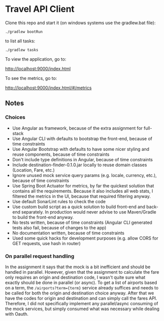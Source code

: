 Travel API Client 
=================

Clone this repo and start it (on windows systems use the gradlew.bat file):

`./gradlew bootRun`

to list all tasks:

`./gradlew tasks`

To view the application, go to:

[http://localhost:9000/index.html](http://localhost:9000/index.html)

To see the metrics, go to:

[http://localhost:9000/index.html/#/metrics](http://localhost:9000/index.html/#/metrics)

## Notes

### Choices

- Use Angular as framework, because of the extra assignment for full-stack
- Use Angular CLI with defaults to bootstrap the front-end, because of time constraints
- Use Angular Bootstrap with defaults to have some nicer styling and reuse components, because of time constraints
- Don't include type definitions in Angular, because of time constraints
- Include destination-finder-0.1.0.jar locally to reuse domain classes (Location, Fare, etc.)
- Ignore unused mock service query params (e.g. locale, currency, etc.), because of time constraints
- Use Spring Boot Actuator for metrics, by far the quickest solution that contains all the requirements. Because it also includes all web stats, I filtered the metrics in the UI, because that required filtering anyway.
- Use default SonarLint rules to check the code
- Use custom build script as a quick solution to build front-end and back-end separately. In production would never advise to use Maven/Gradle to build the front-end anyway.
- No tests written, because of time constraints (Angular CLI generated tests also fail, because of changes to the app)
- No documentation written, because of time constraints
- Used some quick hacks for development purposes (e.g. allow CORS for GET requests, use hash in router)

### On parallel request handling

In the assignment it says that the mock is a bit inefficient and should be handled in parallel.
However, given that the assignment to calculate the fare only requires an origin and destination code, I wasn't quite sure what exactly should be done in parallel (or async).
To get a list of airports based on a term, the `/airports?term={term}` service already suffices and needs to be called for both the origin and destination choice anyway.
After that we have the codes for origin and destination and can simply call the fares API.
Therefore, I did not specifically implement any parallel/async consuming of the mock services, but simply consumed what was necessary while dealing with Oauth.
